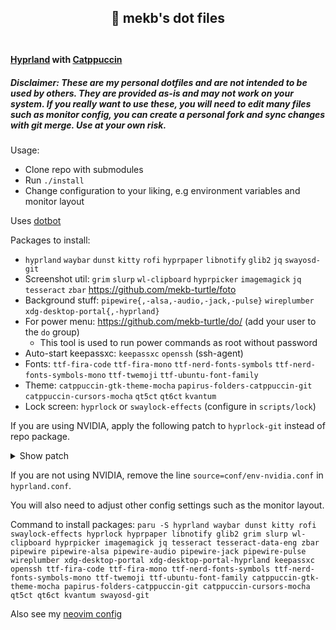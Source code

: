 <h2 align="center">
🚀 mekb's dot files<br/><br/>
</h2>

#### [Hyprland](https://hyprland.org/) with [Catppuccin](https://github.com/catppuccin)

##### Disclaimer: These are my personal dotfiles and are not intended to be used by others. They are provided as-is and may not work on your system. If you really want to use these, you will need to edit many files such as monitor config, you can create a personal fork and sync changes with git merge. Use at your own risk.

Usage:
- Clone repo with submodules
- Run `./install`
- Change configuration to your liking, e.g environment variables and monitor layout

Uses [dotbot](https://github.com/anishathalye/dotbot)

Packages to install:

- `hyprland` `waybar` `dunst` `kitty` `rofi` `hyprpaper` `libnotify` `glib2` `jq` `swayosd-git`
- Screenshot util: `grim` `slurp` `wl-clipboard` `hyprpicker` `imagemagick` `jq` `tesseract` `zbar` https://github.com/mekb-turtle/foto
- Background stuff: `pipewire{,-alsa,-audio,-jack,-pulse}` `wireplumber` `xdg-desktop-portal{,-hyprland}`
- For power menu: https://github.com/mekb-turtle/do/ (add your user to the `do` group)
  - This tool is used to run power commands as root without password
- Auto-start keepassxc: `keepassxc` `openssh` (ssh-agent)
- Fonts: `ttf-fira-code` `ttf-fira-mono` `ttf-nerd-fonts-symbols` `ttf-nerd-fonts-symbols-mono` `ttf-twemoji` `ttf-ubuntu-font-family`
- Theme: `catppuccin-gtk-theme-mocha` `papirus-folders-catppuccin-git` `catppuccin-cursors-mocha` `qt5ct` `qt6ct` `kvantum`
- Lock screen: `hyprlock` or `swaylock-effects` (configure in `scripts/lock`)

If you are using NVIDIA, apply the following patch to `hyprlock-git` instead of repo package.<details><summary>Show patch</summary>
```shell
prepare() {
    cd "${srcdir}/${_pkgname}"
    sed -i -e "s/5000/16/g" src/core/hyprlock.cpp
}
```
</details>

If you are not using NVIDIA, remove the line `source=conf/env-nvidia.conf` in `hyprland.conf`.

You will also need to adjust other config settings such as the monitor layout.

Command to install packages: `paru -S hyprland waybar dunst kitty rofi swaylock-effects hyprlock hyprpaper libnotify glib2 grim slurp wl-clipboard hyprpicker imagemagick jq tesseract tesseract-data-eng zbar pipewire pipewire-alsa pipewire-audio pipewire-jack pipewire-pulse wireplumber xdg-desktop-portal xdg-desktop-portal-hyprland keepassxc openssh ttf-fira-code ttf-fira-mono ttf-nerd-fonts-symbols ttf-nerd-fonts-symbols-mono ttf-twemoji ttf-ubuntu-font-family catppuccin-gtk-theme-mocha papirus-folders-catppuccin-git catppuccin-cursors-mocha qt5ct qt6ct kvantum swayosd-git`

Also see my [neovim config](https://github.com/mekb-turtle/nvim)
